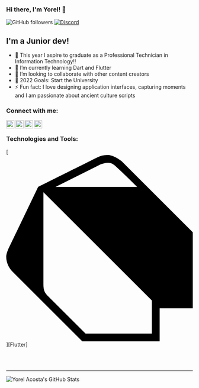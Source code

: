 ### Hi there, I'm Yorel! 👋

![GitHub followers](https://img.shields.io/github/followers/yorelacostab?label=FOLLOW%20%40YORELACOSTAB&logo=Github&style=for-the-badge)
[![Discord](https://img.shields.io/discord/796222813399941190?label=DISCORD%20CHAT%20%40OVERDATA&logo=Discord&style=for-the-badge)][discord]
## I'm a Junior dev!

- 🔭 This year I aspire to graduate as a Professional Technician in Information Technology!!
- 🌱 I’m currently learning Dart and Flutter
- 👯 I’m looking to collaborate with other content creators
- 🥅 2022 Goals: Start the University
- ⚡ Fun fact: I love designing application interfaces, capturing moments and I am passionate about ancient culture scripts


### Connect with me:

[<img align="left" alt="Yorel Acosta | Dribbble"  width="22px" src="https://simpleicons.org/icons/dribbble.svg"   />][dribbble]
[<img align="left" alt="Yorel Acosta | Instagram" width="22px" src="https://simpleicons.org/icons/instagram.svg"  />][instagram]
[<img align="left" alt="Yorel Acosta | Discord"   width="22px" src="https://simpleicons.org/icons/discord.svg"    />][discord]
[<img align="left" alt="Yorel Acosta | Linkedin"  width="22px" src="https://simpleicons.org/icons/linkedin.svg"   />][linkedin]

<br />

### Technologies and Tools:

[<svg role="img" viewBox="0 0 24 24" xmlns="http://www.w3.org/2000/svg"><title>Dart</title><path d="M4.105 4.105S9.158 1.58 11.684.316a3.079 3.079 0 0 1 1.481-.315c.766.047 1.677.788 1.677.788L24 9.948v9.789h-4.263V24H9.789l-9-9C.303 14.5 0 13.795 0 13.105c0-.319.18-.818.316-1.105l3.789-7.895zm.679.679v11.787c.002.543.021 1.024.498 1.508L10.204 23h8.533v-4.263L4.784 4.784zm12.055-.678c-.899-.896-1.809-1.78-2.74-2.643-.302-.267-.567-.468-1.07-.462-.37.014-.87.195-.87.195L6.341 4.105l10.498.001z"/></svg>][Flutter]


<br />
<br />

---
<img align="left" alt="Yorel Acosta's GitHub Stats" src="https://github-readme-stats.yorelacostab.vercel.app/api?username=yorelacostab&show_icons=true&hide_border=true" />

[dribbble]:  https://dribbble.com/Yorel_Acosta
[instagram]: https://www.instagram.com/yorel_acosta/
[discord]:   https://discord.gg/Sz4uQYQd
[linkedin]:  https://www.linkedin.com/in/yorel-acosta-3b2630185/
[website]:   https://example.com
[github]:    https://github.com/YorelAcostaB
[devto]:     https://dev.to/yorelacostab
